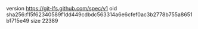 version https://git-lfs.github.com/spec/v1
oid sha256:f15f62340589f1dd449cdbdc563314a6e6cfef0ac3b2778b755a8651b1715e49
size 22389
